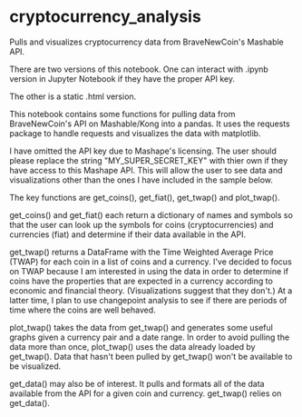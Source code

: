 # cryptocurrency_analysis
Pulls and visualizes cryptocurrency data from BraveNewCoin's Mashable API.

There are two versions of this notebook. One can interact with .ipynb version in Jupyter Notebook if they have the proper API key.

The other is a static .html version.

This notebook contains some functions for pulling data from BraveNewCoin's API on Mashable/Kong into a pandas. It uses the requests package to handle requests and visualizes the data with matplotlib.

I have omitted the API key due to Mashape's licensing. The user should please replace the string "MY_SUPER_SECRET_KEY" with thier own if they have access to this Mashape API. This will allow the user to see data and visualizations other than the ones I have included in the sample below.

The key functions are get_coins(), get_fiat(), get_twap() and plot_twap().

get_coins() and get_fiat() each return a dictionary of names and symbols so that the user can look up the symbols for coins (cryptocurrencies) and currencies (fiat) and determine if their data available in the API.

get_twap() returns a DataFrame with the Time Weighted Average Price (TWAP) for each coin in a list of coins and a currency. I've decided to focus on TWAP because I am interested in using the data in order to determine if coins have the properties that are expected in a currency according to economic and financial theory. (Visualizations suggest that they don't.) At a latter time, I plan to use changepoint analysis to see if there are periods of time where the coins are well behaved.

plot_twap() takes the data from get_twap() and generates some useful graphs given a currency pair and a date range. In order to avoid pulling the data more than once, plot_twap() uses the data already loaded by get_twap(). Data that hasn't been pulled by get_twap() won't be available to be visualized.

get_data() may also be of interest. It pulls and formats all of the data available from the API for a given coin and currency. get_twap() relies on get_data().
